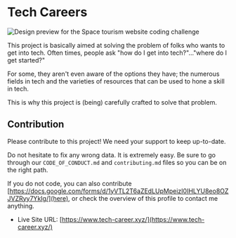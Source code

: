 #  Tech Careers

![Design preview for the Space tourism website coding challenge](./assets/screenshot.png)

This project is basically aimed at solving the problem of folks who wants to get into tech. 
Often times, people ask "how do I get into tech?"..."where do I get started?"

For some, they aren't even aware of the options they have; the numerous fields in tech and the varieties of 
resources that can be used to hone a skill in tech. 

This is why this project is (being) carefully crafted to solve that problem.

## Contribution

Please contribute to this project! We need your support to keep up-to-date. 

Do not hesitate to fix any wrong data. It is extremely easy. Be sure to go through our `CODE_OF_CONDUCT.md`
and `contributing.md` files so you can be on the right path.


If you do not code, you can also contribute [https://docs.google.com/forms/d/1yVTL2T6aZEdLUpMpeizI0IHLYU8eo8OZJVZRyy7YkIg/](here), or check the overview of this profile to contact me anything.


- Live Site URL: [https://www.tech-career.xyz/](https://www.tech-career.xyz/)




